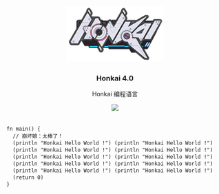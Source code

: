 <div align="center">
<a href="#">
<h1><img src="Honkai.png" alt="Logo" height="128"></h1>
</a>

### Honkai 4.0
  
Honkai 编程语言

<img src="https://count.getloli.com/get/@Honkai?theme=gelbooru">


</div>



```Honkai

fn main() {
  // 崩坏娘：太棒了！
  (println "Honkai Hello World !") (println "Honkai Hello World !") 
  (println "Honkai Hello World !") (println "Honkai Hello World !")
  (println "Honkai Hello World !") (println "Honkai Hello World !") 
  (println "Honkai Hello World !") (println "Honkai Hello World !")
  (println "Honkai Hello World !") (println "Honkai Hello World !")
  (return 0)
}






```

